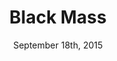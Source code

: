 ---
layout: post
title: "Black Mass"
date: September 18th, 2015
score: 4
category: 
- movie
- Crime
- Drama
actors: 
- Johnny Depp
- Joel Edgerton
- Benedict Cumberbatch
actorsImages: 
- http://image.tmdb.org/t/p/w300/ea4fTp9T8Zy2KWxyFsqDIBgHZmb.jpg
- http://image.tmdb.org/t/p/w300/lkOkaMKSRRGLMgkLaCzR9sYgTgx.jpg
- http://image.tmdb.org/t/p/w300/2NQH6clGUjJmVSOjWiVD54gurKE.jpg
overview: The true story of Whitey Bulger, the brother of a state senator and the most infamous violent criminal in the history of South Boston, who became an FBI informant to take down a Mafia family invading his turf.
poster: http://image.tmdb.org/t/p/w500/yIVnNriiyl522hk3LFLJrrMovhP.jpg/
backdrop: http://image.tmdb.org/t/p/original/yU0v8xNqMeCOTo4exyxsNp7N7Kw.jpg
---